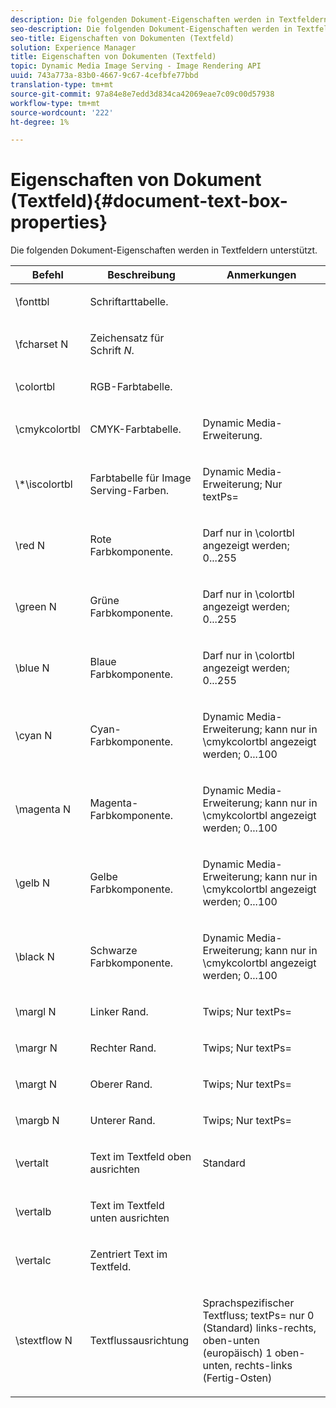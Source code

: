 ```yaml
---
description: Die folgenden Dokument-Eigenschaften werden in Textfeldern unterstützt.
seo-description: Die folgenden Dokument-Eigenschaften werden in Textfeldern unterstützt.
seo-title: Eigenschaften von Dokumenten (Textfeld)
solution: Experience Manager
title: Eigenschaften von Dokumenten (Textfeld)
topic: Dynamic Media Image Serving - Image Rendering API
uuid: 743a773a-83b0-4667-9c67-4cefbfe77bbd
translation-type: tm+mt
source-git-commit: 97a84e8e7edd3d834ca42069eae7c09c00d57938
workflow-type: tm+mt
source-wordcount: '222'
ht-degree: 1%

---
```



# Eigenschaften von Dokument (Textfeld){#document-text-box-properties}

Die folgenden Dokument-Eigenschaften werden in Textfeldern unterstützt.

<table id="table_8E1DF8E6BD894D7A9ACFC839918E2315"> 
 <thead> 
  <tr> 
   <th class="entry"> <b>Befehl</b> </th> 
   <th class="entry"> <b>Beschreibung</b> </th> 
   <th class="entry"> <b>Anmerkungen</b> </th> 
  </tr> 
 </thead>
 <tbody> 
  <tr> 
   <td> <span class="codeph"> \fonttbl  </span> </td> 
   <td> <p>Schriftarttabelle. </p> </td> 
   <td> <p> </p> </td> 
  </tr> 
  <tr> 
   <td> <span class="codeph"> \fcharset  <span class="varname"> N  </span> </span> </td> 
   <td> <p>Zeichensatz für Schrift <i>N</i>. </p> </td> 
   <td> <p> </p> </td> 
  </tr> 
  <tr> 
   <td> <span class="codeph"> \colortbl  </span> </td> 
   <td> <p>RGB-Farbtabelle. </p> </td> 
   <td> <p> </p> </td> 
  </tr> 
  <tr> 
   <td> <span class="codeph"> \cmykcolortbl  </span> </td> 
   <td> <p>CMYK-Farbtabelle. </p> </td> 
   <td> <p>Dynamic Media-Erweiterung. </p> </td> 
  </tr> 
  <tr> 
   <td> <span class="codeph"> \*\iscolortbl  </span> </td> 
   <td> <p>Farbtabelle für Image Serving-Farben. </p> </td> 
   <td> <p>Dynamic Media-Erweiterung; Nur <span class="codeph"> textPs= </span> </p> </td> 
  </tr> 
  <tr> 
   <td> <span class="codeph"> \red  <span class="varname"> N  </span> </span> </td> 
   <td> <p>Rote Farbkomponente. </p> </td> 
   <td> <p>Darf nur in <span class="codeph"> \colortbl </span> angezeigt werden; 0...255 </p> </td> 
  </tr> 
  <tr> 
   <td> <span class="codeph"> \green  <span class="varname"> N  </span> </span> </td> 
   <td> <p>Grüne Farbkomponente. </p> </td> 
   <td> <p>Darf nur in <span class="codeph"> \colortbl </span> angezeigt werden; 0...255 </p> </td> 
  </tr> 
  <tr> 
   <td> <span class="codeph"> \blue  <span class="varname"> N  </span> </span> </td> 
   <td> <p>Blaue Farbkomponente. </p> </td> 
   <td> <p>Darf nur in <span class="codeph"> \colortbl </span> angezeigt werden; 0...255 </p> </td> 
  </tr> 
  <tr> 
   <td> <span class="codeph"> \cyan  <span class="varname"> N  </span> </span> </td> 
   <td> <p>Cyan-Farbkomponente. </p> </td> 
   <td> <p>Dynamic Media-Erweiterung; kann nur in <span class="codeph"> \cmykcolortbl </span> angezeigt werden; 0...100 </p> </td> 
  </tr> 
  <tr> 
   <td> <span class="codeph"> \magenta  <span class="varname"> N  </span> </span> </td> 
   <td> <p>Magenta-Farbkomponente. </p> </td> 
   <td> <p>Dynamic Media-Erweiterung; kann nur in <span class="codeph"> \cmykcolortbl </span> angezeigt werden; 0...100 </p> </td> 
  </tr> 
  <tr> 
   <td> <span class="codeph"> \gelb  <span class="varname"> N  </span> </span> </td> 
   <td> <p>Gelbe Farbkomponente. </p> </td> 
   <td> <p>Dynamic Media-Erweiterung; kann nur in <span class="codeph"> \cmykcolortbl </span> angezeigt werden; 0...100 </p> </td> 
  </tr> 
  <tr> 
   <td> <span class="codeph"> \black  <span class="varname"> N  </span> </span> </td> 
   <td> <p>Schwarze Farbkomponente. </p> </td> 
   <td> <p>Dynamic Media-Erweiterung; kann nur in <span class="codeph"> \cmykcolortbl </span> angezeigt werden; 0...100 </p> </td> 
  </tr> 
  <tr> 
   <td> <span class="codeph"> \margl  <span class="varname"> N  </span> </span> </td> 
   <td> <p>Linker Rand. </p> </td> 
   <td> <p>Twips; Nur <span class="codeph"> textPs= </span> </p> </td> 
  </tr> 
  <tr> 
   <td> <span class="codeph"> \margr  <span class="varname"> N  </span> </span> </td> 
   <td> <p>Rechter Rand. </p> </td> 
   <td> <p>Twips; Nur <span class="codeph"> textPs= </span> </p> </td> 
  </tr> 
  <tr> 
   <td> <span class="codeph"> \margt  <span class="varname"> N  </span> </span> </td> 
   <td> <p>Oberer Rand. </p> </td> 
   <td> <p>Twips; Nur <span class="codeph"> textPs= </span> </p> </td> 
  </tr> 
  <tr> 
   <td> <span class="codeph"> \margb  <span class="varname"> N  </span> </span> </td> 
   <td> <p>Unterer Rand. </p> </td> 
   <td> <p>Twips; Nur <span class="codeph"> textPs= </span> </p> </td> 
  </tr> 
  <tr> 
   <td> <span class="codeph"> \vertalt  </span> </td> 
   <td> <p>Text im Textfeld oben ausrichten </p> </td> 
   <td> <p>Standard </p> </td> 
  </tr> 
  <tr> 
   <td> <span class="codeph"> \vertalb  </span> </td> 
   <td> <p>Text im Textfeld unten ausrichten </p> </td> 
   <td> <p> </p> </td> 
  </tr> 
  <tr> 
   <td> <span class="codeph"> \vertalc  </span> </td> 
   <td> <p>Zentriert Text im Textfeld. </p> </td> 
   <td> <p> </p> </td> 
  </tr> 
  <tr> 
   <td> <span class="codeph"> \stextflow  <span class="varname"> N  </span> </span> </td> 
   <td> <p>Textflussausrichtung </p> </td> 
   <td> <p>Sprachspezifischer Textfluss; <span class="codeph"> textPs= </span> nur 0 (Standard) links-rechts, oben-unten (europäisch) 1 oben-unten, rechts-links (Fertig-Osten) </p> </td> 
  </tr> 
 </tbody> 
</table>

